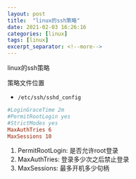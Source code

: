 ```yaml
---
layout: post
title:  "linux的ssh策略"
date: 2021-02-03 16:26:16
categories: [linux]
tags: [linux]
excerpt_separator: <!--more-->
---
```

linux的ssh策略
<!--more-->

策略文件位置
* `/etc/ssh/sshd_config`

```conf
#LoginGraceTime 2m
#PermitRootLogin yes
#StrictModes yes
MaxAuthTries 6
MaxSessions 10
```

1. PermitRootLogin: 是否允许root登录
2. MaxAuthTries: 登录多少次之后禁止登录
3. MaxSessions: 最多开机多少句柄